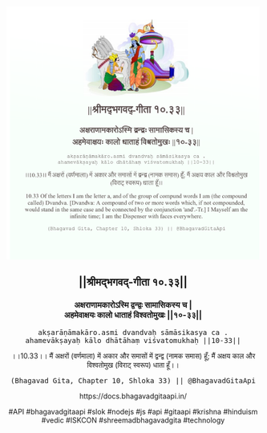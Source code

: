 <img src="../../asset/BG_10_33.png"/>
<center><h2>||श्रीमद्‍भगवद्‍-गीता १०.३३||</h2>
<h3>अक्षराणामकारोऽस्मि द्वन्द्वः सामासिकस्य च |<br/>अहमेवाक्षयः कालो धाताहं विश्वतोमुखः ||१०-३३||</h3>
<pre>akṣarāṇāmakāro.asmi dvandvaḥ sāmāsikasya ca .<br/>ahamevākṣayaḥ kālo dhātāhaṃ viśvatomukhaḥ ||10-33||</pre>
<p>।।10.33।। मैं अक्षरों (वर्णमाला) में अकार और समासों में द्वन्द्व (नामक समास) हूँ; मैं अक्षय काल और विश्वतोमुख (विराट् स्वरूप) धाता हूँ।।</p>
<pre>(Bhagavad Gita, Chapter 10, Shloka 33) || @BhagavadGitaApi</pre><p>https://docs.bhagavadgitaapi.in/</p><p>#API #bhagavadgitaapi #slok #nodejs #js #api #gitaapi #krishna #hinduism #vedic #ISKCON #shreemadbhagavadgita #technology</p></center>